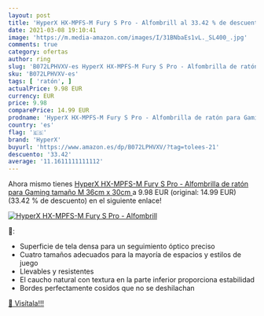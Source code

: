 ```yaml
---
layout: post
title: 'HyperX HX-MPFS-M Fury S Pro - Alfombrill al 33.42 % de descuento'
date: 2021-03-08 19:10:41
image: 'https://m.media-amazon.com/images/I/31BNbaEs1vL._SL400_.jpg'
comments: true
category: ofertas
author: ring
slug: 'B072LPHVXV-es HyperX HX-MPFS-M Fury S Pro - Alfombrilla de ratón para...'
sku: 'B072LPHVXV-es'
tags: [ 'ratón', ]
actualPrice: 9.98 EUR
currency: EUR
price: 9.98
comparePrice: 14.99 EUR
prodname: 'HyperX HX-MPFS-M Fury S Pro - Alfombrilla de ratón para Gaming  tamaño M  36cm x 30cm '
country: 'es'
flag: '🇪🇸'
brand: 'HyperX'
buyurl: 'https://www.amazon.es/dp/B072LPHVXV/?tag=tolees-21'
descuento: '33.42'
average: '11.1611111111112'
---
```


Ahora mismo tienes [HyperX HX-MPFS-M Fury S Pro - Alfombrilla de ratón para Gaming  tamaño M  36cm x 30cm ](https://www.amazon.es/dp/B072LPHVXV/?tag=tolees-21) a 9.98 EUR (original: 14.99 EUR) (33.42 %  de descuento) en el siguiente enlace!

[![HyperX HX-MPFS-M Fury S Pro - Alfombrill](https://m.media-amazon.com/images/I/31BNbaEs1vL._SL400_.jpg)](https://www.amazon.es/dp/B072LPHVXV/?tag=tolees-21)

🔎:

- Superficie de tela densa para un seguimiento óptico preciso
- Cuatro tamaños adecuados para la mayoría de espacios y estilos de juego
- Llevables y resistentes
- El caucho natural con textura en la parte inferior proporciona estabilidad
- Bordes perfectamente cosidos que no se deshilachan

[🛒 Visítala!!!](https://www.amazon.es/dp/B072LPHVXV/?tag=tolees-21)
